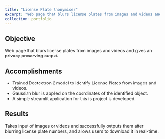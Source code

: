 ```yaml
---
title: "License Plate Anonymiser"
excerpt: "Web page that blurs license plates from images and videos and gives an privacy presarving output<br/><img src='/images/license_plate.jpg'>"
collection: portfolio
---
```


## Objective
Web page that blurs license plates from images and videos and gives an privacy presarving output.

## Accomplishments 
* Trained Dectectron 2 model to identify License Plates from images and videos. 
* Gaussian blur is applied on the coordinates of the identified object. 
* A simple streamlit application for this is project is developed. 

## Results
Takes input of images or videos and successfully outputs them after blurring license plate numbers, and allows users to download it in real-time.  